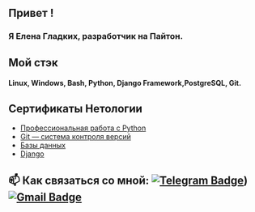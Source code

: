 ## Привет !
### Я Елена Гладких, разработчик на Пайтон.

## Мой стэк
#### Linux, Windows, Bash, Python, Django Framework,PostgreSQL, Git.


## Сертификаты Нетологии

 * [Профессиональная работа с Python](https://netology.ru/backend/api/user/programs/29956/pdf_certificate)
 * [Git — система контроля версий](https://netology.ru/backend/api/user/programs/27308/pdf_certificate)
 * [Базы данных](https://netology.ru/backend/api/user/programs/29949/pdf_certificate)
 * [Django](https://netology.ru/backend/api/user/programs/29808/pdf_certificate)
 

## :mailbox: Как связаться со мной: [![Telegram Badge](https://img.shields.io/badge/-ElenaGladkih-blue?style=flat&logo=Telegram&logoColor=white)](https://t.me/Glhelena)) [![Gmail Badge](https://img.shields.io/badge/-Gmail-red?style=flat&logo=Gmail&logoColor=white)](mailto:gladkihelena0110@gmail.com)
